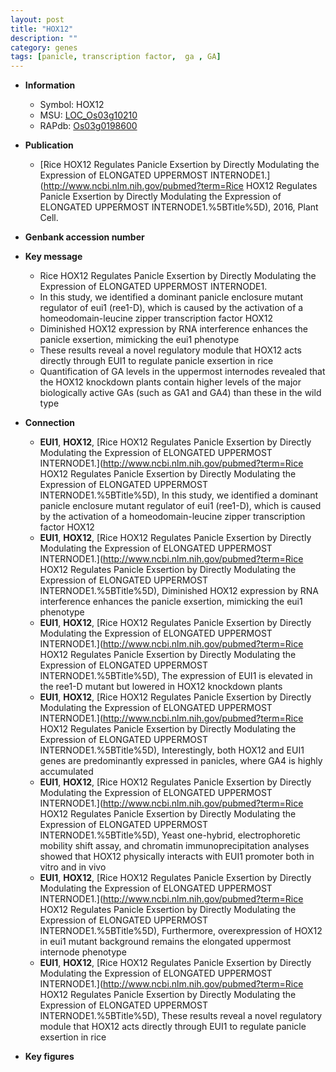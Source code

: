 ```yaml
---
layout: post
title: "HOX12"
description: ""
category: genes
tags: [panicle, transcription factor,  ga , GA]
---
```


* **Information**  
    + Symbol: HOX12  
    + MSU: [LOC_Os03g10210](http://rice.plantbiology.msu.edu/cgi-bin/ORF_infopage.cgi?orf=LOC_Os03g10210)  
    + RAPdb: [Os03g0198600](http://rapdb.dna.affrc.go.jp/viewer/gbrowse_details/irgsp1?name=Os03g0198600)  

* **Publication**  
    + [Rice HOX12 Regulates Panicle Exsertion by Directly Modulating the Expression of ELONGATED UPPERMOST INTERNODE1.](http://www.ncbi.nlm.nih.gov/pubmed?term=Rice HOX12 Regulates Panicle Exsertion by Directly Modulating the Expression of ELONGATED UPPERMOST INTERNODE1.%5BTitle%5D), 2016, Plant Cell.

* **Genbank accession number**  

* **Key message**  
    + Rice HOX12 Regulates Panicle Exsertion by Directly Modulating the Expression of ELONGATED UPPERMOST INTERNODE1.
    + In this study, we identified a dominant panicle enclosure mutant regulator of eui1 (ree1-D), which is caused by the activation of a homeodomain-leucine zipper transcription factor HOX12
    + Diminished HOX12 expression by RNA interference enhances the panicle exsertion, mimicking the eui1 phenotype
    + These results reveal a novel regulatory module that HOX12 acts directly through EUI1 to regulate panicle exsertion in rice
    + Quantification of GA levels in the uppermost internodes revealed that the HOX12 knockdown plants contain higher levels of the major biologically active GAs (such as GA1 and GA4) than these in the wild type

* **Connection**  
    + __EUI1__, __HOX12__, [Rice HOX12 Regulates Panicle Exsertion by Directly Modulating the Expression of ELONGATED UPPERMOST INTERNODE1.](http://www.ncbi.nlm.nih.gov/pubmed?term=Rice HOX12 Regulates Panicle Exsertion by Directly Modulating the Expression of ELONGATED UPPERMOST INTERNODE1.%5BTitle%5D), In this study, we identified a dominant panicle enclosure mutant regulator of eui1 (ree1-D), which is caused by the activation of a homeodomain-leucine zipper transcription factor HOX12
    + __EUI1__, __HOX12__, [Rice HOX12 Regulates Panicle Exsertion by Directly Modulating the Expression of ELONGATED UPPERMOST INTERNODE1.](http://www.ncbi.nlm.nih.gov/pubmed?term=Rice HOX12 Regulates Panicle Exsertion by Directly Modulating the Expression of ELONGATED UPPERMOST INTERNODE1.%5BTitle%5D), Diminished HOX12 expression by RNA interference enhances the panicle exsertion, mimicking the eui1 phenotype
    + __EUI1__, __HOX12__, [Rice HOX12 Regulates Panicle Exsertion by Directly Modulating the Expression of ELONGATED UPPERMOST INTERNODE1.](http://www.ncbi.nlm.nih.gov/pubmed?term=Rice HOX12 Regulates Panicle Exsertion by Directly Modulating the Expression of ELONGATED UPPERMOST INTERNODE1.%5BTitle%5D), The expression of EUI1 is elevated in the ree1-D mutant but lowered in HOX12 knockdown plants
    + __EUI1__, __HOX12__, [Rice HOX12 Regulates Panicle Exsertion by Directly Modulating the Expression of ELONGATED UPPERMOST INTERNODE1.](http://www.ncbi.nlm.nih.gov/pubmed?term=Rice HOX12 Regulates Panicle Exsertion by Directly Modulating the Expression of ELONGATED UPPERMOST INTERNODE1.%5BTitle%5D), Interestingly, both HOX12 and EUI1 genes are predominantly expressed in panicles, where GA4 is highly accumulated
    + __EUI1__, __HOX12__, [Rice HOX12 Regulates Panicle Exsertion by Directly Modulating the Expression of ELONGATED UPPERMOST INTERNODE1.](http://www.ncbi.nlm.nih.gov/pubmed?term=Rice HOX12 Regulates Panicle Exsertion by Directly Modulating the Expression of ELONGATED UPPERMOST INTERNODE1.%5BTitle%5D), Yeast one-hybrid, electrophoretic mobility shift assay, and chromatin immunoprecipitation analyses showed that HOX12 physically interacts with EUI1 promoter both in vitro and in vivo
    + __EUI1__, __HOX12__, [Rice HOX12 Regulates Panicle Exsertion by Directly Modulating the Expression of ELONGATED UPPERMOST INTERNODE1.](http://www.ncbi.nlm.nih.gov/pubmed?term=Rice HOX12 Regulates Panicle Exsertion by Directly Modulating the Expression of ELONGATED UPPERMOST INTERNODE1.%5BTitle%5D), Furthermore, overexpression of HOX12 in eui1 mutant background remains the elongated uppermost internode phenotype
    + __EUI1__, __HOX12__, [Rice HOX12 Regulates Panicle Exsertion by Directly Modulating the Expression of ELONGATED UPPERMOST INTERNODE1.](http://www.ncbi.nlm.nih.gov/pubmed?term=Rice HOX12 Regulates Panicle Exsertion by Directly Modulating the Expression of ELONGATED UPPERMOST INTERNODE1.%5BTitle%5D), These results reveal a novel regulatory module that HOX12 acts directly through EUI1 to regulate panicle exsertion in rice

* **Key figures**  


